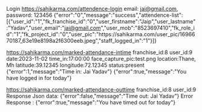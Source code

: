 
Login
https://sahikarma.com/attendence-login
 email: jai@gmail.com,   password: 123456
 {"error":"0","message":"success","attendence-list":[{"user_id":"1","fk_franchise_id":"0","user_firstname":"Jaip","user_lastname":"Yadav","user_email":"jai@gmail.com","user_mob":"8523697410","fk_role_id":"1","fk_project_id":"0","user_pic":"https:\/\/sahikarma.com\/user_pic\/1696670187_63e19e8198a2f6300eeb.jpeg","staff_logged_in":"1"}]}


https://sahikarma.com/marked-attendance-intime
franchise_id:8
user_id:9
date:2023-11-02
time_in:17:00:00
face_capture_pic:test.png
location:Thane, Mh
latitude:39.12345
longitude:72.12345
status:present
{"error":1,"message":"Time in: Jai Yadav"}
{"error":true,"message":"You have logged in for today"}


https://sahikarma.com/marked-attendance-outtime
franchise_id:8
user_id:9
Response Json data: {"error":false,"message":"Time out: Jai Yadav"}
Error Response : {"error":true,"message":"You have timed out for today"}